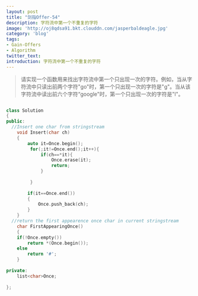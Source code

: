 ```yaml
---
layout: post
title: "剑指Offer-54"
description: 字符流中第一个不重复的字符
image: 'http://oj8qdsa91.bkt.clouddn.com/jasperbaldeagle.jpg'
category: 'blog'
tags:
- Gain-Offers
- Algorithm
twitter_text: 
introduction: 字符流中第一个不重复的字符
---
```



> 请实现一个函数用来找出字符流中第一个只出现一次的字符。例如，当从字符流中只读出前两个字符"go"时，第一个只出现一次的字符是"g"。当从该字符流中读出前六个字符“google"时，第一个只出现一次的字符是"l"。


```cpp

class Solution
{
public:
  //Insert one char from stringstream
    void Insert(char ch)
    {
        auto it=Once.begin();
         for(;it!=Once.end();it++){
             if(ch==*it){
                 Once.erase(it);
                 return;
             }
                 
         }
         
        if(it==Once.end())
        {
            Once.push_back(ch);
        }
    }
  //return the first appearence once char in current stringstream
    char FirstAppearingOnce()
    {
    if(!Once.empty())
        return *(Once.begin());
    else
        return '#';
    }
     
private:
    list<char>Once;
 
};

```